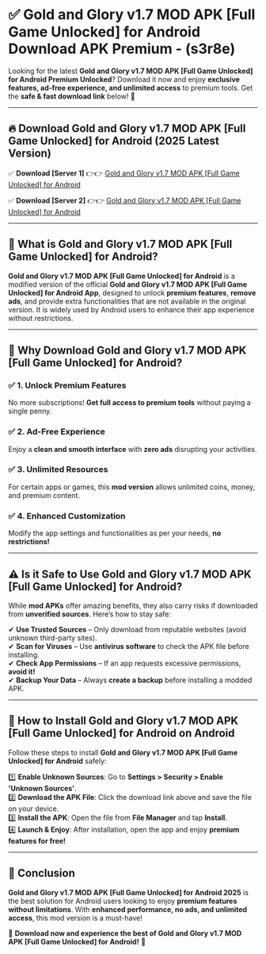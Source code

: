 
# ✅ Gold and Glory v1.7 MOD APK [Full Game Unlocked] for Android Download APK Premium -  (s3r8e) 

Looking for the latest **Gold and Glory v1.7 MOD APK [Full Game Unlocked] for Android Premium Unlocked**? Download it now and enjoy **exclusive features, ad-free experience, and unlimited access** to premium tools. Get the **safe & fast download link** below! 🚀

---

## 🔥 Download Gold and Glory v1.7 MOD APK [Full Game Unlocked] for Android (2025 Latest Version)

✅ **Download [Server 1]** 👉👉 [Gold and Glory v1.7 MOD APK [Full Game Unlocked] for Android ](https://apkcomod.com?title=Gold_and_Glory_v1.7_MOD_APK_[Full_Game_Unlocked]_for_Android)  

✅ **Download [Server 2]** 👉👉 [Gold and Glory v1.7 MOD APK [Full Game Unlocked] for Android ](https://apkcomod.com?title=Gold_and_Glory_v1.7_MOD_APK_[Full_Game_Unlocked]_for_Android)  


---

## 📌 What is Gold and Glory v1.7 MOD APK [Full Game Unlocked] for Android?

**Gold and Glory v1.7 MOD APK [Full Game Unlocked] for Android** is a modified version of the official **Gold and Glory v1.7 MOD APK [Full Game Unlocked] for Android App**, designed to unlock **premium features**, **remove ads**, and provide extra functionalities that are not available in the original version. It is widely used by Android users to enhance their app experience without restrictions.

---

## 🌟 Why Download Gold and Glory v1.7 MOD APK [Full Game Unlocked] for Android?

### ✅ 1. Unlock Premium Features
No more subscriptions! **Get full access to premium tools** without paying a single penny.

### ✅ 2. Ad-Free Experience
Enjoy a **clean and smooth interface** with **zero ads** disrupting your activities.

### ✅ 3. Unlimited Resources
For certain apps or games, this **mod version** allows unlimited coins, money, and premium content.

### ✅ 4. Enhanced Customization
Modify the app settings and functionalities as per your needs, **no restrictions!**

---

## ⚠️ Is it Safe to Use Gold and Glory v1.7 MOD APK [Full Game Unlocked] for Android?

While **mod APKs** offer amazing benefits, they also carry risks if downloaded from **unverified sources**. Here’s how to stay safe:

✔ **Use Trusted Sources** – Only download from reputable websites (avoid unknown third-party sites).  
✔ **Scan for Viruses** – Use **antivirus software** to check the APK file before installing.  
✔ **Check App Permissions** – If an app requests excessive permissions, **avoid it!**  
✔ **Backup Your Data** – Always **create a backup** before installing a modded APK.

---

## 📲 How to Install Gold and Glory v1.7 MOD APK [Full Game Unlocked] for Android on Android

Follow these steps to install **Gold and Glory v1.7 MOD APK [Full Game Unlocked] for Android** safely:

1️⃣ **Enable Unknown Sources**: Go to **Settings > Security > Enable 'Unknown Sources'**.  
2️⃣ **Download the APK File**: Click the download link above and save the file on your device.  
3️⃣ **Install the APK**: Open the file from **File Manager** and tap **Install**.  
4️⃣ **Launch & Enjoy**: After installation, open the app and enjoy **premium features for free!**

---

## 🚀 Conclusion

**Gold and Glory v1.7 MOD APK [Full Game Unlocked] for Android 2025** is the best solution for Android users looking to enjoy **premium features without limitations**. With **enhanced performance, no ads, and unlimited access**, this mod version is a must-have!

🔻 **Download now and experience the best of Gold and Glory v1.7 MOD APK [Full Game Unlocked] for Android!** 🔻

